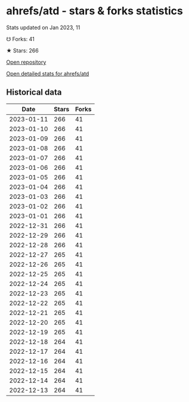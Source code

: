 # ahrefs/atd - stars & forks statistics

Stats updated on Jan 2023, 11

☋ Forks: 41

★ Stars: 266

[Open repository](https://github.com/ahrefs/atd)

[Open detailed stats for ahrefs/atd](https://reviewgithub.com/rep/ahrefs/atd)

## Historical data
| Date | Stars | Forks |
|------|-------|-------|
| 2023-01-11 | 266 | 41 | 
| 2023-01-10 | 266 | 41 | 
| 2023-01-09 | 266 | 41 | 
| 2023-01-08 | 266 | 41 | 
| 2023-01-07 | 266 | 41 | 
| 2023-01-06 | 266 | 41 | 
| 2023-01-05 | 266 | 41 | 
| 2023-01-04 | 266 | 41 | 
| 2023-01-03 | 266 | 41 | 
| 2023-01-02 | 266 | 41 | 
| 2023-01-01 | 266 | 41 | 
| 2022-12-31 | 266 | 41 | 
| 2022-12-29 | 266 | 41 | 
| 2022-12-28 | 266 | 41 | 
| 2022-12-27 | 265 | 41 | 
| 2022-12-26 | 265 | 41 | 
| 2022-12-25 | 265 | 41 | 
| 2022-12-24 | 265 | 41 | 
| 2022-12-23 | 265 | 41 | 
| 2022-12-22 | 265 | 41 | 
| 2022-12-21 | 265 | 41 | 
| 2022-12-20 | 265 | 41 | 
| 2022-12-19 | 265 | 41 | 
| 2022-12-18 | 264 | 41 | 
| 2022-12-17 | 264 | 41 | 
| 2022-12-16 | 264 | 41 | 
| 2022-12-15 | 264 | 41 | 
| 2022-12-14 | 264 | 41 | 
| 2022-12-13 | 264 | 41 | 


